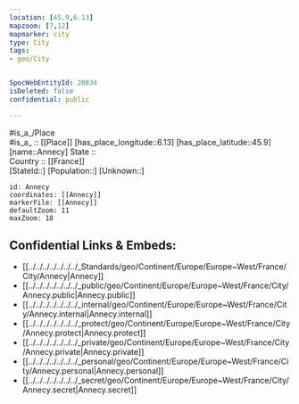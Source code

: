 ```yaml
---
location: [45.9,6.13] 
mapzoom: [7,12] 
mapmarker: city 
type: City
tags:
- geo/City


SpocWebEntityId: 28834
isDeleted: false
confidential: public

---
```

#is_a_/Place  
#is_a_ :: [[Place]] 
[has_place_longitude::6.13] 
[has_place_latitude::45.9] 
[name::Annecy] 
State ::  
Country :: [[France]]  
[StateId::] 
[Population::] 
[Unknown::] 


```leaflet
id: Annecy
coordinates: [[Annecy]] 
markerFile: [[Annecy]] 
defaultZoom: 11 
maxZoom: 18
```


## Confidential Links & Embeds: 
- [[../../../../../../../_Standards/geo/Continent/Europe/Europe~West/France/City/Annecy|Annecy]] 
- [[../../../../../../../_public/geo/Continent/Europe/Europe~West/France/City/Annecy.public|Annecy.public]] 
- [[../../../../../../../_internal/geo/Continent/Europe/Europe~West/France/City/Annecy.internal|Annecy.internal]] 
- [[../../../../../../../_protect/geo/Continent/Europe/Europe~West/France/City/Annecy.protect|Annecy.protect]] 
- [[../../../../../../../_private/geo/Continent/Europe/Europe~West/France/City/Annecy.private|Annecy.private]] 
- [[../../../../../../../_personal/geo/Continent/Europe/Europe~West/France/City/Annecy.personal|Annecy.personal]] 
- [[../../../../../../../_secret/geo/Continent/Europe/Europe~West/France/City/Annecy.secret|Annecy.secret]] 
